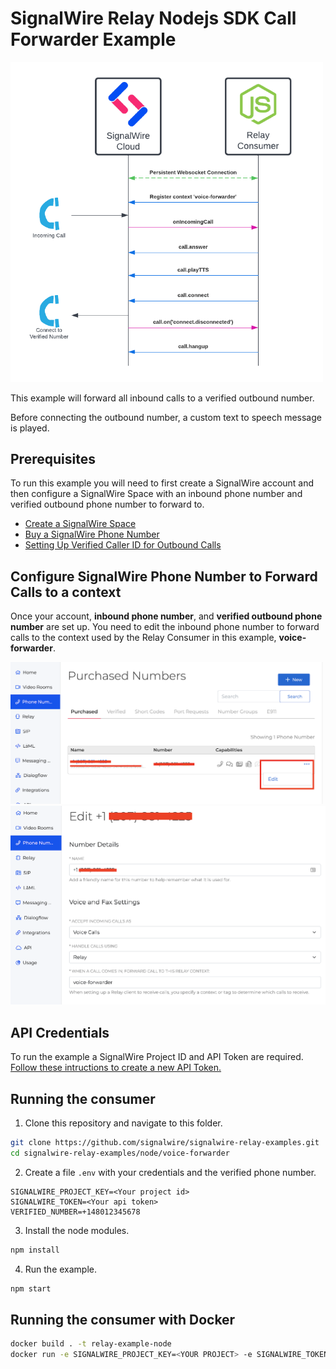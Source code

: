 # SignalWire Relay Nodejs SDK Call Forwarder Example

<img src="./imgs/diagram.png" width="500" >

This example will forward all inbound calls to a verified outbound number. 

Before connecting the outbound number, a custom text to speech message is played.  

## Prerequisites

To run this example you will need to first create a SignalWire account and then configure a SignalWire Space with an inbound phone number and verified outbound phone number to forward to. 

- [Create a SignalWire Space](https://developer.signalwire.com/apis/docs/signing-up-for-a-space)
- [Buy a SignalWire Phone Number](https://developer.signalwire.com/apis/docs/buying-a-phone-number)
- [Setting Up Verified Caller ID for Outbound Calls](https://developer.signalwire.com/apis/docs/caller-id#setting-up-verified-caller-id-for-outbound-calls)

## Configure SignalWire Phone Number to Forward Calls to a context

Once your account, **inbound phone number**, and **verified outbound phone number** are set up. You need to edit the inbound phone number to forward calls to the context used by the Relay Consumer in this example, **voice-forwarder**.

<img src="./imgs/edit-number.png" width="500" >

<img src="./imgs/configure-context.png" width="600" >

## API Credentials

To run the example a SignalWire Project ID and API Token are required.
[Follow these intructions to create a new API Token.](https://docs.signalwire.com/topics/relay/#relay-documentation-security)

## Running the consumer
1. Clone this repository and navigate to this folder.
```bash
git clone https://github.com/signalwire/signalwire-relay-examples.git
cd signalwire-relay-examples/node/voice-forwarder
```
2. Create a file `.env` with your credentials and the verified phone number.
```
SIGNALWIRE_PROJECT_KEY=<Your project id>
SIGNALWIRE_TOKEN=<Your api token>
VERIFIED_NUMBER=+148012345678
```
3. Install the node modules.
```bash
npm install
``` 
4. Run the example.
```bash
npm start
```

## Running the consumer with Docker
```bash
docker build . -t relay-example-node
docker run -e SIGNALWIRE_PROJECT_KEY=<YOUR PROJECT> -e SIGNALWIRE_TOKEN=<YOUR TOKEN> -e VERIFIED_NUMBER=<YOUR-VERIFIED-NUMBER> -e ENABLE_DEBUG=true relay-example-node
```
